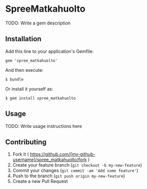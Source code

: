 # SpreeMatkahuolto

TODO: Write a gem description

## Installation

Add this line to your application's Gemfile:

    gem 'spree_matkahuolto'

And then execute:

    $ bundle

Or install it yourself as:

    $ gem install spree_matkahuolto

## Usage

TODO: Write usage instructions here

## Contributing

1. Fork it ( https://github.com/[my-github-username]/spree_matkahuolto/fork )
2. Create your feature branch (`git checkout -b my-new-feature`)
3. Commit your changes (`git commit -am 'Add some feature'`)
4. Push to the branch (`git push origin my-new-feature`)
5. Create a new Pull Request
